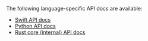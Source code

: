 The following language-specific API docs are available:

- [Swift API docs](../../swift/index.html)
- [Python API docs](../../python/glean/index.html)
- [Rust core (internal) API docs](../../docs/index.html)
